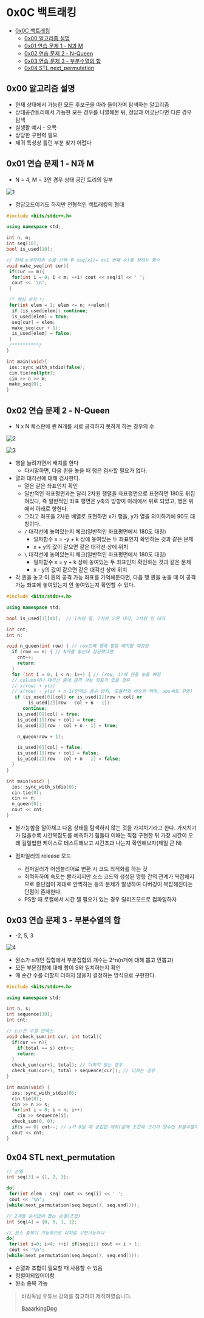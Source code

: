 # 0x0C 백트래킹

<!--ts-->

- [0x0C 백트래킹](#0x0c-백트래킹)
  - [0x00 알고리즘 설명](#0x00-알고리즘-설명)
  - [0x01 연습 문제 1 - N과 M](#0x01-연습-문제-1---n과-m)
  - [0x02 연습 문제 2 - N-Queen](#0x02-연습-문제-2---n-queen)
  - [0x03 연습 문제 3 - 부분수열의 합](#0x03-연습-문제-3---부분수열의-합)
  - [0x04 STL next_permutation](#0x04-stl-next_permutation)

<!-- Created by https://github.com/ekalinin/github-markdown-toc -->
<!-- Added by: sungminyou, at: 2022년 6월 28일 화요일 12시 58분 21초 KST -->

<!--te-->

## 0x00 알고리즘 설명

- 현재 상태에서 가능한 모든 후보군을 따라 들어가며 탐색하는 알고리즘
- 상태공간트리에서 가능한 모든 경우를 나열해본 뒤, 정답과 어긋난다면 다른 경우 탐색
- 실생활 예시 - 오목
- 상당한 구현력 필요
- 재귀 특성상 틀린 부분 찾기 어렵다

## 0x01 연습 문제 1 - N과 M

- N = 4, M = 3인 경우 상태 공간 트리의 일부

![1](https://user-images.githubusercontent.com/48282185/172656658-109ce648-8539-4b07-a4d7-b04c44db8fc7.png)

- 정답코드이기도 하지만 전형적인 백트래킹의 형태

```cpp
#include <bits/stdc++.h>

using namespace std;

int n, m;
int seq[10];
bool is_used[10];

// 현재 x개까지의 수를 선택 후 seq[x](= x+1 번째 수)를 정하는 함수
void make_seq(int cur){
 if(cur == m){
  for(int i = 0; i < m; ++i) cout << seq[i] << ' ';
  cout << '\n';
 }

 /* 핵심 로직 */
 for(int elem = 1; elem <= n; ++elem){
  if (is_used[elem]) continue;
  is_used[elem] = true;
  seq[cur] = elem;
  make_seq(cur + 1);
  is_used[elem] = false;
 }
 /**********/
}

int main(void){
 ios::sync_with_stdio(false);
 cin.tie(nullptr);
 cin >> n >> m;
 make_seq(0);
}
```

## 0x02 연습 문제 2 - N-Queen

- N x N 체스판에 퀸 N개를 서로 공격하지 못하게 하는 경우의 수

![2](https://user-images.githubusercontent.com/48282185/172656651-63855b9b-7fc1-43cf-ae3c-d16675fa1dc4.png)

![3](https://user-images.githubusercontent.com/48282185/172656646-3e5620a9-0364-4ca2-810f-33b752f4f926.png)

- 행을 늘려가면서 배치를 한다
  - 다시말하면, 다음 퀸을 놓을 때 행은 검사할 필요가 없다.
- 열과 대각선에 대해 검사한다.
  - 열은 같은 좌표인지 확인
  - 일반적인 좌표평면과는 달리 2차원 행렬을 좌표평면으로 표현하면 180도 뒤집혀있다, 즉 일반적인 좌표 평면은 y축의 방향이 아래에서 위로 되있고, 행은 위에서 아래로 향한다.
  - 그리고 좌표을 2차원 배열로 표현하면 x가 행을, y가 열을 의미하기에 90도 대칭이다.
  - `/` 대각선에 놓여있는지 체크(일반적인 좌표평면에서 180도 대칭)
    - 일차함수 x = -y + k 상에 놓여있는 두 좌표인지 확인하는 것과 같은 문제
    - x + y의 값이 같으면 같은 대각선 상에 위치
  - `\` 대각선에 놓여있는지 체크(일반적인 좌표평면에서 180도 대칭)
    - 일차함수 x = y + k 상에 놓여있는 두 좌표인지 확인하는 것과 같은 문제
    - x - y의 값이 같으면 같은 대각선 상에 위치
- 각 퀸을 놓고 이 퀸의 공격 가능 좌표를 기억해둔다면, 다음 행 퀸을 놓을 때 이 공격 가능 좌표에 놓여있는지 안 놓여있는지 확인할 수 있다.

```cpp
#include <bits/stdc++.h>

using namespace std;

bool is_used[3][40];  // 1차원 열, 2차원 오른 대각, 3차원 왼 대각

int cnt;
int n;

void n_queen(int row) { // row번째 행에 말을 배치할 예정임
  if (row == n) { // N개를 놓는데 성공했다면
    cnt++;
    return;
  }
  for (int i = 0; i < n; i++) { // (row, i)에 퀸을 놓을 예정
  // column이나 대각선 중에 공격 가능 좌표가 있을 경우
  // x(row) + y(i)
  // x(row) - y(i) + n-1(인덱스 음수 방지, 모듈러와 비슷한 맥락, abs써도 무방)
   if (is_used[0][col] or is_used[1][row + col] or
        is_used[2][row - col + n - 1])
      continue;
    is_used[0][col] = true;
    is_used[1][row + col] = true;
    is_used[2][row - col + n - 1] = true;

    n_queen(row + 1);

    is_used[0][col] = false;
    is_used[1][row + col] = false;
    is_used[2][row - col + n - 1] = false;
  }
}

int main(void) {
  ios::sync_with_stdio(0);
  cin.tie(0);
  cin >> n;
  n_queen(0);
  cout << cnt;
}
```

- 불가능함을 알아채고 다음 상태를 탐색하지 않는 것을 가지치기라고 한다. 가지치기가 많을수록 시간복잡도를 예측하기 힘들다 이때는 직접 구현한 뒤 가장 시간이 오래 걸릴법한 케이스로 테스트해보고 시간초과 나는지 확인해보자(제일 큰 N)
- 컴파일러의 release 모드

  [](https://itisguide.tistory.com/4)

  - 컴퍼일러가 어셈블리어로 변환 시 코드 최적화를 하는 것
  - 최적화하여 속도는 빨라지지만 소스 코드와 생성된 명령 간의 관계가 복잡해지므로 중단점이 제대로 안찍히는 등의 문제가 발생하여 디버깅이 복잡해진다는 단점이 존재한다.
  - PS할 때 로컬에서 시간 잴 필요가 있는 경우 릴리즈모드로 컴파일하자

## 0x03 연습 문제 3 - 부분수열의 합

- -2, 5, 3

![4](https://user-images.githubusercontent.com/48282185/172656617-e507af10-56dc-43c5-a22c-60d9782e63d5.png)

- 원소가 n개인 집합에서 부분집합의 개수는 2^n(n개에 대해 뽑고 안뽑고)
- 모든 부분집합에 대해 합이 S와 일치하는지 확인
- 매 순간 수를 더할지 더하지 않을지 결정하는 방식으로 구현한다.

```cpp
#include <bits/stdc++.h>

using namespace std;

int n, s;
int sequence[30];
int cnt;

// cur은 수열 인덱스
void check_sum(int cur, int total){
  if(cur == n){
    if(total == s) cnt++;
    return;
  }
  check_sum(cur+1, total); // 더하지 않는 경우
  check_sum(cur+1, total + sequence[cur]); // 더하는 경우
}

int main(void) {
  ios::sync_with_stdio(0);
  cin.tie(0);
  cin >> n >> s;
  for(int i = 0; i < n; i++)
    cin >> sequence[i];
  check_sum(0, 0);
  if(s == 0) cnt--; // s가 0일 때 공집합 제외(문제 조건에 크기가 양수인 부분수열이라 했으므로)
  cout << cnt;
}
```

## 0x04 STL next_permutation

```cpp
// 순열
int seq[3] = {1, 2, 3};

do{
 for(int elem : seq) cout << seq[i] << ' ';
 cout << '\n';
}while(next_permutation(seq.begin(), seq.end()));

// 2개를 순서없이 뽑는 순열(조합)
int seq[4] = {0, 0, 1, 1};

// 원소 중복이 가능하므로 이처럼 구현가능하다
do{
 for(int i=0; i<4; ++i) if(seq[i]) cout << i + 1;
 cout << '\n';
}while(next_permutation(seq.begin(), seq.end()));
```

- 순열과 조합이 필요할 때 사용할 수 있음
- 정렬이되있어야함
- 원소 중복 가능

> 바킹독님 유튜브 강의를 참고하여 제작하였습니다.
>
> [BaaarkingDog](https://www.youtube.com/c/BaaarkingDog)
